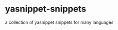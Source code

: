 # yasnippet-snippets
a collection of yasnippet snippets for many languages


<!-- Security scan triggered at 2025-09-02 01:36:01 -->